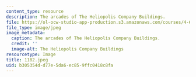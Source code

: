 ```yaml
---
content_type: resource
description: The arcades of The Heliopolis Company Buildings.
file: https://ol-ocw-studio-app-production.s3.amazonaws.com/courses/4-615-the-architecture-of-cairo-spring-2002/b305354dd77e5da6ec859ffc0418c8fa_1182.jpeg
file_type: image/jpeg
image_metadata:
  caption: The arcades of The Heliopolis Company Buildings.
  credit: ''
  image-alt: The Heliopolis Company Buildings
resourcetype: Image
title: 1182.jpeg
uid: b305354d-d77e-5da6-ec85-9ffc0418c8fa
---
```

